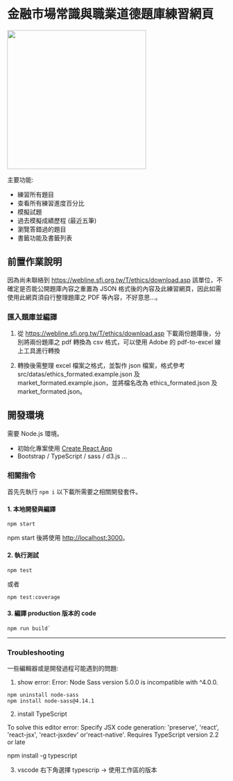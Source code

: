 # 金融市場常識與職業道德題庫練習網頁

<img src="../master/public/demo_localhost_3000_.png?raw=true" width="320">

主要功能: 

* 練習所有題目
* 查看所有練習進度百分比
* 模擬試題
* 過去模擬成績歷程 (最近五筆)
* 瀏覽答錯過的題目
* 書籤功能及書籤列表

## 前置作業說明

因為尚未聯絡到 https://webline.sfi.org.tw/T/ethics/download.asp 該單位，不確定是否能公開題庫內容之重置為 JSON 格式後的內容及此練習網頁，因此如需使用此網頁須自行整理題庫之 PDF 等內容，不好意思...。

### 匯入題庫並編譯

1. 從 https://webline.sfi.org.tw/T/ethics/download.asp 下載兩份題庫後，分別將兩份題庫之 pdf 轉換為 csv 格式，可以使用 Adobe 的 pdf-to-excel 線上工具進行轉換

2. 轉換後需整理 excel 檔案之格式，並製作 json 檔案，格式參考 src/datas/ethics_formated.example.json 及 market_formated.example.json，並將檔名改為 ethics_formated.json 及 market_formated.json。


## 開發環境

需要 Node.js 環境。

* 初始化專案使用 [Create React App](https://github.com/facebook/create-react-app)
* Bootstrap / TypeScript / sass / d3.js ... 


### 相關指令

首先先執行 `npm i` 以下載所需要之相關開發套件。

#### 1. 本地開發與編譯 

```
npm start
```

npm start 後將使用 [http://localhost:3000](http://localhost:3000)。


#### 2. 執行測試

```
npm test
```

或者

```
npm test:coverage
```


#### 3. 編譯 production 版本的 code

```
npm run build`
```


---


### Troubleshooting

一些編輯器或是開發過程可能遇到的問題:

1. show error: Error: Node Sass version 5.0.0 is incompatible with ^4.0.0.

```
npm uninstall node-sass
npm install node-sass@4.14.1
```
 
2. install TypeScript

To solve this editor error: 
Specify JSX code generation: 'preserve', 'react', 'react-jsx', 'react-jsxdev' or'react-native'. Requires TypeScript version 2.2 or late

npm install -g typescript

3. vscode 右下角選擇 typescrip -> 使用工作區的版本
